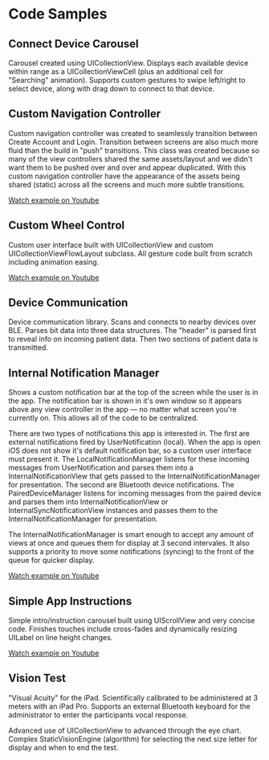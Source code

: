<h1>Code Samples</h1>

<h2>Connect Device Carousel</h2>
Carousel created using UICollectionView. Displays each available device within range as a UICollectionViewCell (plus an additional cell for "Searching" animation). Supports custom gestures to swipe left/right to select device, along with drag down to connect to that device.

<h2>Custom Navigation Controller</h2>
Custom navigation controller was created to seamlessly transition between Create Account and Login. Transition between screens are also much more fluid than the build in "push" transitions. This class was created because so many of the view controllers shared the same assets/layout and we didn't want them to be pushed over and over and appear duplicated. With this custom navigation controller have the appearance of the assets being shared (static) across all the screens and much more subtle transitions.

[Watch example on Youtube](https://youtu.be/t0mZ-sKAoDo)

<h2>Custom Wheel Control</h2>
Custom user interface built with UICollectionView and custom UICollectionViewFlowLayout subclass. All gesture code built from scratch including animation easing.

[Watch example on Youtube](https://youtu.be/4i-Ha0BH1kI)

<h2>Device Communication</h2>
Device communication library. Scans and connects to nearby devices over BLE. Parses bit data into three data structures. The "header" is parsed first to reveal info on incoming patient data. Then two sections of patient data is transmitted.

<h2>Internal Notification Manager</h2>
Shows a custom notification bar at the top of the screen while the user is in the app. The notification bar is shown in it's own window so it appears above any view controller in the app — no matter what screen you're currently on. This allows all of the code to be centralized.

There are two types of notifications this app is interested in. The first are external notifications fired by UserNotification (local). When the app is open iOS does not show it's default notification bar, so a custom user interface must present it. The LocalNotificationManager listens for these incoming messages from UserNotification and parses them into a InternalNotificationView that gets passed to the InternalNotificationManager for presentation. The second are Bluetooth device notifications. The PairedDeviceManager listens for incoming messages from the paired device and parses them into InternalNotificationView or InternalSyncNotificationView instances and passes them to the InternalNotificationManager for presentation.

The InternalNotificationManager is smart enough to accept any amount of views at once and queues them for display at 3 second intervales. It also supports a priority to move some notifications (syncing) to the front of the queue for quicker display.

[Watch example on Youtube](https://youtu.be/Yg9xiA8lNec)

<h2>Simple App Instructions</h2>
Simple intro/instruction carousel built using UIScrollView and very concise code. Finishes touches include cross-fades and dynamically resizing UILabel on line height changes.

[Watch example on Youtube](https://youtu.be/Vy85EDq8q_E)

<h2>Vision Test</h2>
"Visual Acuity" for the iPad. Scientifically calibrated to be administered at 3 meters with an iPad Pro. Supports an external Bluetooth keyboard for the administrator to enter the participants vocal response.

Advanced use of UICollectionView to advanced through the eye chart. Complex StaticVisionEngine (algorithm) for selecting the next size letter for display and when to end the test.
